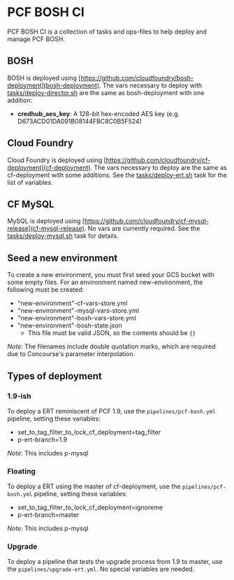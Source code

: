 # PCF BOSH CI

PCF BOSH CI is a collection of tasks and ops-files to help deploy and manage PCF BOSH.

## BOSH

BOSH is deployed using [https://github.com/cloudfoundry/bosh-deployment](bosh-deployment). The vars necessary to deploy with [tasks/deploy-director.sh](deploy-director.sh) are the same as bosh-deployment with one addition:

- **credhub_aes_key**: A 128-bit hex-encoded AES key (e.g. D673ACD01DA091B08144FBC8C0B5F524)

## Cloud Foundry

Cloud Foundry is deployed using [https://github.com/cloudfoundry/cf-deployment](cf-deployment). The vars necessary to deploy are the same as cf-deployment with some additions. See the [tasks/deploy-ert.sh](deploy-ert.sh) task for the list of variables.

## CF MySQL

MySQL is deployed using [https://github.com/cloudfoundry/cf-mysql-release](cf-mysql-release). No vars are currently required. See the [tasks/deploy-mysql.sh](deploy-mysql.sh) task for details.

## Seed a new environment

To create a new environment, you must first seed your GCS bucket with some empty files. For an environment named new-environment, the following must be created:

- "new-environment"-cf-vars-store.yml
- "new-environment"-mysql-vars-store.yml
- "new-environment"-bosh-vars-store.yml
- "new-environment"-bosh-state.json
  - This file must be valid JSON, so the contents should be `{}`

_Note_: The filenames include double quotation marks, which are required due to Concourse's parameter interpolation.

## Types of deployment

### 1.9-ish

To deploy a ERT reminiscent of PCF 1.9, use the `pipelines/pcf-bosh.yml` pipeline, setting these variables:

- set_to_tag_filter_to_lock_cf_deployment=tag_filter
- p-ert-branch=1.9

_Note_: This includes p-mysql

### Floating

To deploy a ERT using the master of cf-deployment, use the `pipelines/pcf-bosh.yml` pipeline, setting these variables:

- set_to_tag_filter_to_lock_cf_deployment=ignoreme
- p-ert-branch=master

_Note_: This includes p-mysql

### Upgrade

To deploy a pipeline that tests the upgrade process from 1.9 to master, use the `pipelines/upgrade-ert.yml`. No special
 variables are needed.
